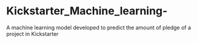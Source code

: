 # Kickstarter_Machine_learning-
A machine learning model developed to predict the amount of pledge of a project in Kickstarter 
